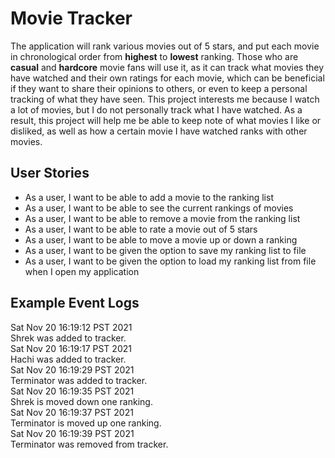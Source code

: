 # Movie Tracker
The application will rank various movies out of 5 stars, and put each movie in chronological order from **highest** to 
**lowest** ranking. Those who are **casual** and **hardcore** movie fans will use it, as it can track what movies they 
have watched and their own ratings for each movie, which can be beneficial if they want to share their opinions to 
others, or even to keep a personal tracking of what they have seen. This project interests me because I watch a lot of 
movies, but I do not personally track what I have watched. As a result, this project will help me be able to keep note 
of what movies I like or disliked, as well as how a certain movie I have watched ranks with other movies.

## User Stories
- As a user, I want to be able to add a movie to the ranking list
- As a user, I want to be able to see the current rankings of movies
- As a user, I want to be able to remove a movie from the ranking list
- As a user, I want to be able to rate a movie out of 5 stars
- As a user, I want to be able to move a movie up or down a ranking
- As a user, I want to be given the option to save my ranking list to file
- As a user, I want to be given the option to load my ranking list from file when I open my application

## Example Event Logs
Sat Nov 20 16:19:12 PST 2021 \
Shrek was added to tracker. \
Sat Nov 20 16:19:17 PST 2021 \
Hachi was added to tracker. \
Sat Nov 20 16:19:29 PST 2021 \
Terminator was added to tracker. \
Sat Nov 20 16:19:35 PST 2021 \
Shrek is moved down one ranking. \
Sat Nov 20 16:19:37 PST 2021 \
Terminator is moved up one ranking. \
Sat Nov 20 16:19:39 PST 2021 \
Terminator was removed from tracker.
